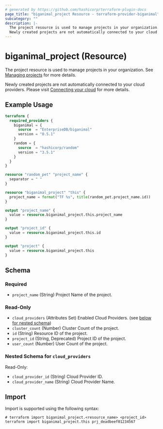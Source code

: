 ```yaml
---
# generated by https://github.com/hashicorp/terraform-plugin-docs
page_title: "biganimal_project Resource - terraform-provider-biganimal"
subcategory: ""
description: |-
  The project resource is used to manage projects in your organization. See Managing projects https://www.enterprisedb.com/docs/biganimal/latest/administering_cluster/projects/ for more details.
  Newly created projects are not automatically connected to your cloud providers. Please visit Connecting your cloud https://www.enterprisedb.com/docs/biganimal/latest/getting_started/02_connecting_to_your_cloud/ for more details.
---
```


# biganimal_project (Resource)

The project resource is used to manage projects in your organization. See [Managing projects](https://www.enterprisedb.com/docs/biganimal/latest/administering_cluster/projects/) for more details.

Newly created projects are not automatically connected to your cloud providers. Please visit [Connecting your cloud](https://www.enterprisedb.com/docs/biganimal/latest/getting_started/02_connecting_to_your_cloud/) for more details.

## Example Usage

```terraform
terraform {
  required_providers {
    biganimal = {
      source  = "EnterpriseDB/biganimal"
      version = "0.5.1"
    }
    random = {
      source  = "hashicorp/random"
      version = "3.5.1"
    }
  }
}

resource "random_pet" "project_name" {
  separator = " "
}

resource "biganimal_project" "this" {
  project_name = format("TF %s", title(random_pet.project_name.id))
}

output "project_name" {
  value = resource.biganimal_project.this.project_name
}

output "project_id" {
  value = resource.biganimal_project.this.id
}

output "project" {
  value = resource.biganimal_project.this
}
```

<!-- schema generated by tfplugindocs -->
## Schema

### Required

- `project_name` (String) Project Name of the project.

### Read-Only

- `cloud_providers` (Attributes Set) Enabled Cloud Providers. (see [below for nested schema](#nestedatt--cloud_providers))
- `cluster_count` (Number) Cluster Count of the project.
- `id` (String) Resource ID of the project.
- `project_id` (String, Deprecated) Project ID of the project.
- `user_count` (Number) User Count of the project.

<a id="nestedatt--cloud_providers"></a>
### Nested Schema for `cloud_providers`

Read-Only:

- `cloud_provider_id` (String) Cloud Provider ID.
- `cloud_provider_name` (String) Cloud Provider Name.

## Import

Import is supported using the following syntax:

```shell
# terraform import biganimal_project.<resource_name> <project_id>
terraform import biganimal_project.this prj_deadbeef01234567
```
